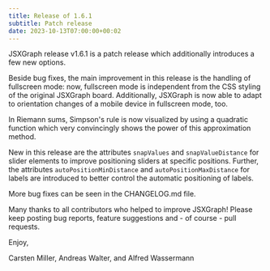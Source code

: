 ```yaml
---
title: Release of 1.6.1
subtitle: Patch release
date: 2023-10-13T07:00:00+00:02
---
```


JSXGraph release v1.6.1 is a patch release which additionally introduces a few new options.

Beside bug fixes, the main improvement in this release is the handling of fullscreen mode: now, fullscreen mode is independent from the CSS styling
of the original JSXGraph board. Additionally, JSXGraph is now able to adapt to orientation changes of a mobile device in fullscreen mode, too.

In Riemann sums, Simpson's rule is now visualized by using a quadratic function which very convincingly shows the power of this approximation method.

New in this release are the attributes `snapValues` and `snapValueDistance` for slider elements to improve positioning sliders at specific positions.
Further, the attributes `autoPositionMinDistance` and `autoPositionMaxDistance` for labels are introduced to better control the automatic positioning of labels.

More bug fixes can be seen in the CHANGELOG.md file.

Many thanks to all contributors who helped to improve JSXGraph! Please keep posting bug reports, feature suggestions and - of course - pull requests.

Enjoy,

Carsten Miller, Andreas Walter, and Alfred Wassermann
